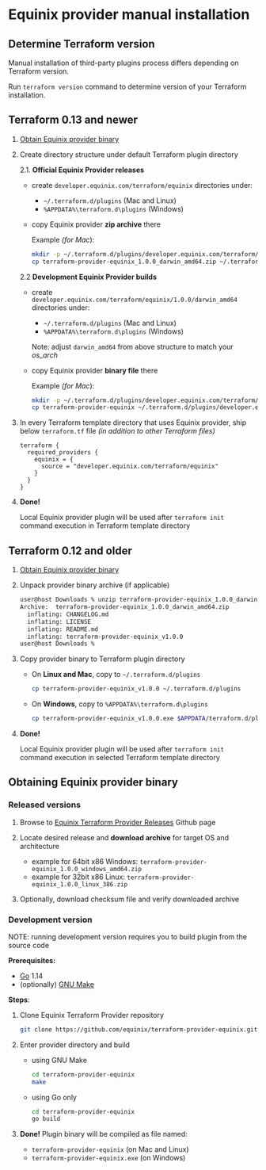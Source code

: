 # Equinix provider manual installation

## Determine Terraform version

Manual installation of third-party plugins process differs depending on
Terraform version.

Run `terraform version` command to determine version of your Terraform installation.

## Terraform 0.13 and newer

1. [Obtain Equinix provider binary](#Obtaining-Equinix-provider-binary)

2. Create directory structure under default Terraform plugin directory

   2.1. **Official Equinix Provider releases**

      * create `developer.equinix.com/terraform/equinix` directories under:
         * `~/.terraform.d/plugins` (Mac and Linux)
         * `%APPDATA%\terraform.d\plugins` (Windows)

      * copy Equinix provider **zip archive** there

        Example *(for Mac*):

        ```sh
        mkdir -p ~/.terraform.d/plugins/developer.equinix.com/terraform/equinix
        cp terraform-provider-equinix_1.0.0_darwin_amd64.zip ~/.terraform.d/plugins/developer.equinix.com/terraform/equinix
        ```

   2.2 **Development Equinix Provider builds**

      * create `developer.equinix.com/terraform/equinix/1.0.0/darwin_amd64` directories
      under:
         * `~/.terraform.d/plugins` (Mac and Linux)
         * `%APPDATA%\terraform.d\plugins` (Windows)

        Note: adjust `darwin_amd64` from above structure to match your *os_arch*

      * copy Equinix provider **binary file** there

        Example *(for Mac*):

        ```sh
        mkdir -p ~/.terraform.d/plugins/developer.equinix.com/terraform/equinix/1.0.0/darwin_amd64
        cp terraform-provider-equinix ~/.terraform.d/plugins/developer.equinix.com/terraform/equinix/1.0.0/darwin_amd64
        ```

3. In every Terraform template directory that uses Equinix provider, ship below
 `terraform.tf` file *(in addition to other Terraform files)*

   ```hcl
   terraform {
     required_providers {
       equinix = {
         source = "developer.equinix.com/terraform/equinix"
       }
     }
   }
   ```

4. **Done!**

   Local Equinix provider plugin will be used after `terraform init`
command execution in Terraform template directory

## Terraform 0.12 and older

1. [Obtain Equinix provider binary](#Obtaining-Equinix-provider-binary)
2. Unpack provider binary archive (if applicable)

   ```sh
   user@host Downloads % unzip terraform-provider-equinix_1.0.0_darwin_amd64.zip
   Archive:  terraform-provider-equinix_1.0.0_darwin_amd64.zip
     inflating: CHANGELOG.md
     inflating: LICENSE
     inflating: README.md
     inflating: terraform-provider-equinix_v1.0.0
   user@host Downloads %
   ```

3. Copy provider binary to Terraform plugin directory

   * On **Linux and Mac**, copy to `~/.terraform.d/plugins`

     ```sh
     cp terraform-provider-equinix_v1.0.0 ~/.terraform.d/plugins
     ```

   * On **Windows**, copy to `%APPDATA%\terraform.d\plugins`

     ```sh
     cp terraform-provider-equinix_v1.0.0.exe $APPDATA/terraform.d/plugins/
     ```

4. **Done!**

   Local Equinix provider plugin will be used after `terraform init`
command execution in selected Terraform template directory

## Obtaining Equinix provider binary

### Released versions

1. Browse to [Equinix Terraform Provider Releases](https://github.com/equinix/terraform-provider-equinix/releases)
Github page
2. Locate desired release and **download archive** for target OS and architecture

   * example for 64bit x86 Windows: `terraform-provider-equinix_1.0.0_windows_amd64.zip`
   * example for 32bit x86 Linux: `terraform-provider-equinix_1.0.0_linux_386.zip`

3. Optionally, download checksum file and verify downloaded archive

### Development version

NOTE: running development version requires you to build plugin from
the source code

**Prerequisites:**

* [Go](https://golang.org/doc/install) 1.14
* (optionally) [GNU Make](https://www.gnu.org/software/make)

**Steps**:

1. Clone Equinix Terraform Provider repository

   ```sh
   git clone https://github.com/equinix/terraform-provider-equinix.git
   ```

2. Enter provider directory and build

   * using GNU Make

     ```sh
     cd terraform-provider-equinix
     make
     ```

   * using Go only

     ```sh
     cd terraform-provider-equinix
     go build
     ```

3. **Done!** Plugin binary will be compiled as file named:

   * `terraform-provider-equinix` (on Mac and Linux)
   * `terraform-provider-equinix.exe` (on Windows)
